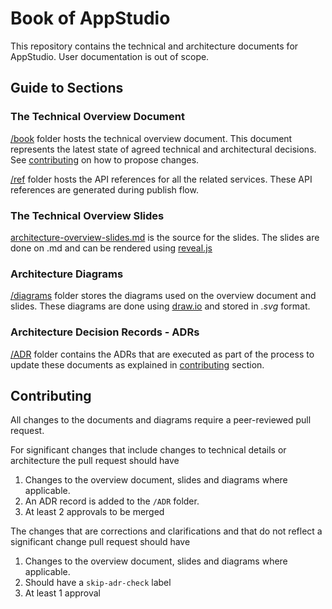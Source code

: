 # Book of AppStudio

This repository contains the technical and architecture documents for AppStudio.
User documentation is out of scope.

## Guide to Sections

### The Technical Overview Document

[/book](./book/index.md) folder hosts the technical overview document. This document represents the latest state of agreed technical and architectural decisions. See [contributing](#contributing) on how to propose changes.

[/ref](./ref/index.md) folder hosts the API references for all the related services. These API references are generated during publish flow.

### The Technical Overview Slides

[architecture-overview-slides.md](./architecture-overview-slides.md) is the source for the slides. The slides are done on .md and can be rendered using [reveal.js](https://revealjs.com/)

### Architecture Diagrams

[/diagrams](./diagrams/) folder stores the diagrams used on the overview document and slides. These diagrams are done using [draw.io](https://draw.io) and stored in _.svg_ format.

### Architecture Decision Records - ADRs
[/ADR](./ADR/) folder contains the ADRs that are executed as part of the process to update these documents as explained in [contributing](#contributing) section.

## Contributing

All changes to the documents and diagrams require a peer-reviewed pull request.

For significant changes that include changes to technical details or architecture the pull request should have
1. Changes to the overview document, slides and diagrams where applicable.
2. An ADR record is added to the `/ADR` folder.
3. At least 2 approvals to be merged

The changes that are corrections and clarifications and that do not reflect a significant change pull request should have
1. Changes to the overview document, slides and diagrams where applicable.
2. Should have a `skip-adr-check` label
3. At least 1 approval

